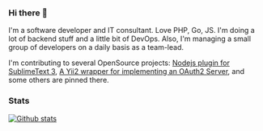 ### Hi there 👋
I'm a software developer and IT consultant. Love PHP, Go, JS. I'm doing a lot of backend stuff and a little bit of DevOps. Also, I'm managing a small group of developers on a daily basis as a team-lead.

I'm contributing to several OpenSource projects: [Nodejs plugin for SublimeText 3](https://github.com/varp/SublimeText-Nodejs), [A Yii2 wrapper for implementing an OAuth2 Server](https://github.com/filsh/yii2-oauth2-server), and some others are pinned there.

### Stats
[![Github stats](https://github-readme-stats.vercel.app/api?username=varp&show_icons=true&include_all_commits=true)](https://vardan.dev)


<!--
**varp/varp** is a ✨ _special_ ✨ repository because its `README.md` (this file) appears on your GitHub profile.

Here are some ideas to get you started:

- 🔭 I’m currently working on ...
- 🌱 I’m currently learning ...
- 👯 I’m looking to collaborate on ...
- 🤔 I’m looking for help with ...
- 💬 Ask me about ...
- 📫 How to reach me: ...
- 😄 Pronouns: ...
- ⚡ Fun fact: ...
-->
